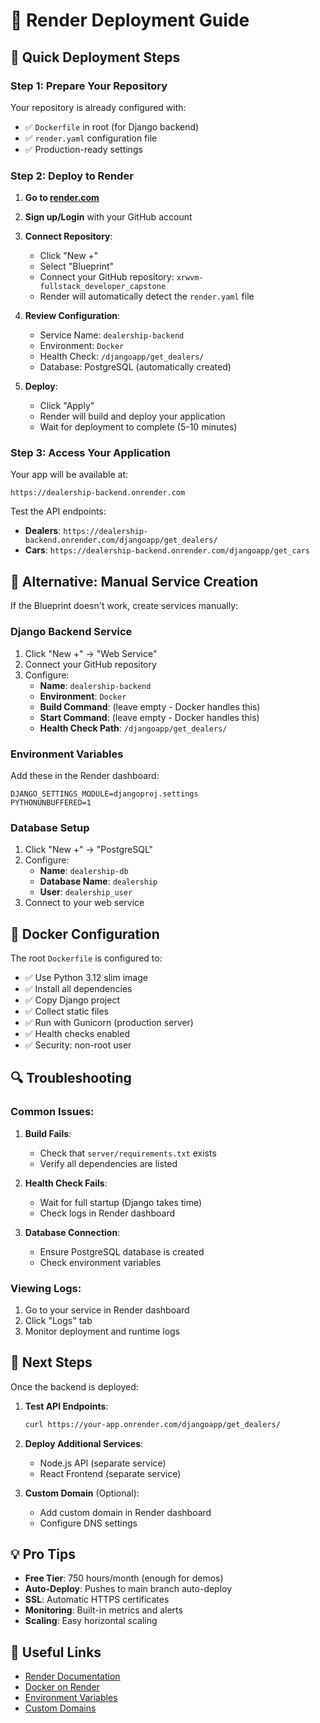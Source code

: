 # 🎨 Render Deployment Guide

## 🚀 Quick Deployment Steps

### **Step 1: Prepare Your Repository**
Your repository is already configured with:
- ✅ `Dockerfile` in root (for Django backend)
- ✅ `render.yaml` configuration file
- ✅ Production-ready settings

### **Step 2: Deploy to Render**

1. **Go to [render.com](https://render.com)**
2. **Sign up/Login** with your GitHub account
3. **Connect Repository**:
   - Click "New +"
   - Select "Blueprint"
   - Connect your GitHub repository: `xrwvm-fullstack_developer_capstone`
   - Render will automatically detect the `render.yaml` file

4. **Review Configuration**:
   - Service Name: `dealership-backend`
   - Environment: `Docker`
   - Health Check: `/djangoapp/get_dealers/`
   - Database: PostgreSQL (automatically created)

5. **Deploy**:
   - Click "Apply"
   - Render will build and deploy your application
   - Wait for deployment to complete (5-10 minutes)

### **Step 3: Access Your Application**

Your app will be available at:
```
https://dealership-backend.onrender.com
```

Test the API endpoints:
- **Dealers**: `https://dealership-backend.onrender.com/djangoapp/get_dealers/`
- **Cars**: `https://dealership-backend.onrender.com/djangoapp/get_cars`

## 🔧 **Alternative: Manual Service Creation**

If the Blueprint doesn't work, create services manually:

### **Django Backend Service**
1. Click "New +" → "Web Service"
2. Connect your GitHub repository
3. Configure:
   - **Name**: `dealership-backend`
   - **Environment**: `Docker`
   - **Build Command**: (leave empty - Docker handles this)
   - **Start Command**: (leave empty - Docker handles this)
   - **Health Check Path**: `/djangoapp/get_dealers/`

### **Environment Variables**
Add these in the Render dashboard:
```
DJANGO_SETTINGS_MODULE=djangoproj.settings
PYTHONUNBUFFERED=1
```

### **Database Setup**
1. Click "New +" → "PostgreSQL"
2. Configure:
   - **Name**: `dealership-db`
   - **Database Name**: `dealership`
   - **User**: `dealership_user`
3. Connect to your web service

## 🐳 **Docker Configuration**

The root `Dockerfile` is configured to:
- ✅ Use Python 3.12 slim image
- ✅ Install all dependencies
- ✅ Copy Django project
- ✅ Collect static files
- ✅ Run with Gunicorn (production server)
- ✅ Health checks enabled
- ✅ Security: non-root user

## 🔍 **Troubleshooting**

### **Common Issues:**

1. **Build Fails**:
   - Check that `server/requirements.txt` exists
   - Verify all dependencies are listed

2. **Health Check Fails**:
   - Wait for full startup (Django takes time)
   - Check logs in Render dashboard

3. **Database Connection**:
   - Ensure PostgreSQL database is created
   - Check environment variables

### **Viewing Logs**:
1. Go to your service in Render dashboard
2. Click "Logs" tab
3. Monitor deployment and runtime logs

## 🚀 **Next Steps**

Once the backend is deployed:

1. **Test API Endpoints**:
   ```bash
   curl https://your-app.onrender.com/djangoapp/get_dealers/
   ```

2. **Deploy Additional Services**:
   - Node.js API (separate service)
   - React Frontend (separate service)

3. **Custom Domain** (Optional):
   - Add custom domain in Render dashboard
   - Configure DNS settings

## 💡 **Pro Tips**

- **Free Tier**: 750 hours/month (enough for demos)
- **Auto-Deploy**: Pushes to main branch auto-deploy
- **SSL**: Automatic HTTPS certificates
- **Monitoring**: Built-in metrics and alerts
- **Scaling**: Easy horizontal scaling

## 🔗 **Useful Links**

- [Render Documentation](https://render.com/docs)
- [Docker on Render](https://render.com/docs/docker)
- [Environment Variables](https://render.com/docs/environment-variables)
- [Custom Domains](https://render.com/docs/custom-domains) 
